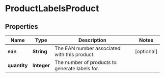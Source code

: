 # ProductLabelsProduct

## Properties

 Name         | Type        | Description                                    | Notes      
--------------|-------------|------------------------------------------------|------------
 **ean**      | **String**  | The EAN number associated with this product.   | [optional] 
 **quantity** | **Integer** | The number of products to generate labels for. | 



